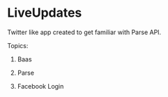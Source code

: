 # LiveUpdates

Twitter like app created to get familiar with Parse API. 

Topics:

1. Baas

2. Parse

3. Facebook Login
